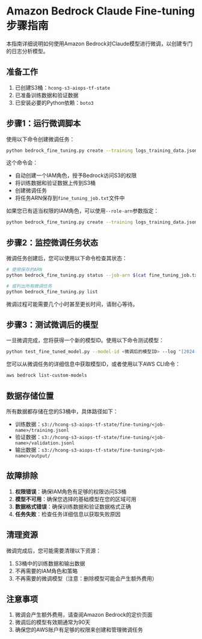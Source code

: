 # Amazon Bedrock Claude Fine-tuning 步骤指南

本指南详细说明如何使用Amazon Bedrock对Claude模型进行微调，以创建专门的日志分析模型。

## 准备工作

1. 已创建S3桶：`hcong-s3-aiops-tf-state`
2. 已准备训练数据和验证数据
3. 已安装必要的Python依赖：`boto3`

## 步骤1：运行微调脚本

使用以下命令创建微调任务：

```bash
python bedrock_fine_tuning.py create --training logs_training_data.jsonl --validation logs_validation_data.jsonl --name "log-analysis-expert"
```

这个命令会：
- 自动创建一个IAM角色，授予Bedrock访问S3的权限
- 将训练数据和验证数据上传到S3桶
- 创建微调任务
- 将任务ARN保存到`fine_tuning_job.txt`文件中

如果您已有适当权限的IAM角色，可以使用`--role-arn`参数指定：

```bash
python bedrock_fine_tuning.py create --training logs_training_data.jsonl --validation logs_validation_data.jsonl --name "log-analysis-expert" --role-arn "arn:aws:iam::YOUR_ACCOUNT_ID:role/YOUR_ROLE_NAME"
```

## 步骤2：监控微调任务状态

微调任务创建后，您可以使用以下命令检查其状态：

```bash
# 使用保存的ARN
python bedrock_fine_tuning.py status --job-arn $(cat fine_tuning_job.txt)

# 或列出所有微调任务
python bedrock_fine_tuning.py list
```

微调过程可能需要几个小时甚至更长时间，请耐心等待。

## 步骤3：测试微调后的模型

一旦微调完成，您将获得一个新的模型ID。使用以下命令测试模型：

```bash
python test_fine_tuned_model.py --model-id <微调后的模型ID> --log "[2024-05-12 14:30:22] Database backup failed with error code 500."
```

您可以从微调任务的详细信息中获取模型ID，或者使用以下AWS CLI命令：

```bash
aws bedrock list-custom-models
```

## 数据存储位置

所有数据都存储在您的S3桶中，具体路径如下：

- 训练数据：`s3://hcong-s3-aiops-tf-state/fine-tuning/<job-name>/training.jsonl`
- 验证数据：`s3://hcong-s3-aiops-tf-state/fine-tuning/<job-name>/validation.jsonl`
- 输出数据：`s3://hcong-s3-aiops-tf-state/fine-tuning/<job-name>/output/`

## 故障排除

1. **权限错误**：确保IAM角色有足够的权限访问S3桶
2. **模型不可用**：确保您选择的基础模型在您的区域可用
3. **数据格式错误**：确保训练数据和验证数据格式正确
4. **任务失败**：检查任务详细信息以获取失败原因

## 清理资源

微调完成后，您可能需要清理以下资源：

1. S3桶中的训练数据和输出数据
2. 不再需要的IAM角色和策略
3. 不再需要的微调模型（注意：删除模型可能会产生额外费用）

## 注意事项

1. 微调会产生额外费用，请查阅Amazon Bedrock的定价页面
2. 微调后的模型有效期通常为90天
3. 确保您的AWS账户有足够的权限来创建和管理微调任务
